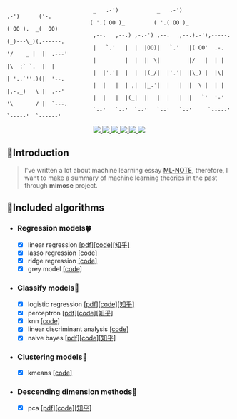 ```shell
                           _   .-')            _   .-')                  .-')      ('-.
                          ( '.( OO )_         ( '.( OO )_               ( OO ).  _(  OO)
                           ,--.   ,--.) ,-.-') ,--.   ,--.).-'),-----. (_)---\_)(,------.
                           |   `.'   |  |  |OO)|   `.'   |( OO'  .-.  '/    _ |  |  .---'
                           |         |  |  |  \|         |/   |  | |  |\  :` `.  |  |
                           |  |'.'|  |  |  |(_/|  |'.'|  |\_) |  |\|  | '..`''.)(|  '--.
                           |  |   |  | ,|  |_.'|  |   |  |  \ |  | |  |.-._)   \ |  .--'
                           |  |   |  |(_|  |   |  |   |  |   `'  '-'  '\       / |  `---.
                           `--'   `--'  `--'   `--'   `--'     `-----'  `-----'  `------'
```

<p align="center">
 <a href="https://github.com/yhangf/mimose/blob/master/LICENSE">
        <img src="https://img.shields.io/cocoapods/l/EFQRCode.svg?style=flat">
        </a>
 <a href="https://zh.wikipedia.org/wiki/%E6%9C%BA%E5%99%A8%E5%AD%A6%E4%B9%A0">
        <img src="https://img.shields.io/badge/ML-mimose-ff69b4.svg">
        </a>
 <a href="https://github.com/yhangf/mimose/test">
        <img src="https://img.shields.io/badge/coverage-100%25-brightgreen.svg">
        </a>
   <a href="">
        <img src="https://img.shields.io/badge/Tobe-continued-orange.svg">
        </a>
   <a href="https://github.com/yhangf/mimose">
    <img src="https://img.shields.io/github/stars/yhangf/mimose.svg?style=social&label=Star">
        </a>
    <a href="https://github.com/yhangf/mimose">
    <img src="https://img.shields.io/github/forks/yhangf/mimose.svg?style=social&label=Fork">
        </a>
</p>


## :speech_balloon:Introduction

> I've written a lot about machine learning essay [ML-NOTE](https://github.com/yhangf/ML-NOTE), therefore, I want to make a summary of machine learning theories in the past through **mimose** project.

## :sparkling_heart:Included algorithms

* ### Regression models:four_leaf_clover:
    * [x] linear regression [[pdf]](https://github.com/yhangf/ML-NOTE/blob/master/pdf/%E7%BA%BF%E6%80%A7%E5%9B%9E%E5%BD%92%E4%B8%8E%E6%9C%80%E5%B0%8F%E4%BA%8C%E4%B9%98%E6%B3%95.pdf)[[code]](https://github.com/yhangf/mimose/blob/master/mimose/models/linear_regression.py)[[知乎]](https://zhuanlan.zhihu.com/p/36910496)
    * [x] lasso regression [[code]](https://github.com/yhangf/mimose/blob/master/mimose/models/lasso_regression.py)
    * [x] ridge regression [[code]](https://github.com/yhangf/mimose/blob/master/mimose/models/ridge_regression.py)
    * [x] grey model [[code]](https://github.com/yhangf/mimose/blob/master/mimose/models/grey_model.py)

* ### Classify models:rose:

    - [x] logistic regression [[pdf]](https://github.com/yhangf/ML-NOTE/blob/master/pdf/%E9%80%BB%E8%BE%91%E5%9B%9E%E5%BD%92%E7%AE%97%E6%B3%95.pdf)[[code]](https://github.com/yhangf/mimose/blob/master/mimose/models/logistic_regression.py)[[知乎]](https://zhuanlan.zhihu.com/p/37020923)
    - [x] perceptron [[pdf]](https://github.com/yhangf/ML-NOTE/blob/master/pdf/%E6%84%9F%E7%9F%A5%E6%9C%BA%E7%AE%97%E6%B3%95.pdf)[[code]](https://github.com/yhangf/mimose/blob/master/mimose/models/perceptron.py)[[知乎]](https://zhuanlan.zhihu.com/p/37134548)
    - [x] knn [[code]](https://github.com/yhangf/mimose/blob/master/mimose/models/knn.py)
    - [x] linear discriminant analysis [[code]](https://github.com/yhangf/mimose/blob/master/mimose/models/lda.py)
    - [x] naive bayes [[pdf]](https://github.com/yhangf/ML-NOTE/blob/master/pdf/%E6%9C%B4%E7%B4%A0%E8%B4%9D%E5%8F%B6%E6%96%AF%E7%AE%97%E6%B3%95.pdf)[[code]](https://github.com/yhangf/mimose/blob/master/mimose/models/naive_bayes.py)[[知乎]](https://zhuanlan.zhihu.com/p/40246165)

* ### Clustering models:tulip:

    - [x] kmeans [[code]](https://github.com/yhangf/mimose/blob/master/mimose/models/kmeans.py)

* ### Descending dimension methods:fallen_leaf:

    - [x] pca [[pdf]](https://github.com/yhangf/ML-NOTE/blob/master/pdf/PCA%E7%AE%97%E6%B3%95.pdf)[[code]](https://github.com/yhangf/mimose/blob/master/mimose/models/compress.py)[[知乎]](https://zhuanlan.zhihu.com/p/46671639)

